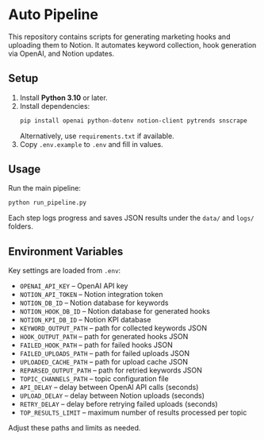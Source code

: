 # Auto Pipeline

This repository contains scripts for generating marketing hooks and uploading them to Notion.
It automates keyword collection, hook generation via OpenAI, and Notion updates.

## Setup

1. Install **Python 3.10** or later.
2. Install dependencies:
   ```bash
   pip install openai python-dotenv notion-client pytrends snscrape
   ```
   Alternatively, use `requirements.txt` if available.
3. Copy `.env.example` to `.env` and fill in values.

## Usage

Run the main pipeline:

```bash
python run_pipeline.py
```

Each step logs progress and saves JSON results under the `data/` and `logs/` folders.

## Environment Variables

Key settings are loaded from `.env`:

- `OPENAI_API_KEY` – OpenAI API key
- `NOTION_API_TOKEN` – Notion integration token
- `NOTION_DB_ID` – Notion database for keywords
- `NOTION_HOOK_DB_ID` – Notion database for generated hooks
- `NOTION_KPI_DB_ID` – Notion KPI database
- `KEYWORD_OUTPUT_PATH` – path for collected keywords JSON
- `HOOK_OUTPUT_PATH` – path for generated hooks JSON
- `FAILED_HOOK_PATH` – path for failed hooks JSON
- `FAILED_UPLOADS_PATH` – path for failed uploads JSON
- `UPLOADED_CACHE_PATH` – path for upload cache JSON
- `REPARSED_OUTPUT_PATH` – path for retried keywords JSON
- `TOPIC_CHANNELS_PATH` – topic configuration file
- `API_DELAY` – delay between OpenAI API calls (seconds)
- `UPLOAD_DELAY` – delay between Notion uploads (seconds)
- `RETRY_DELAY` – delay before retrying failed uploads (seconds)
- `TOP_RESULTS_LIMIT` – maximum number of results processed per topic

Adjust these paths and limits as needed.
